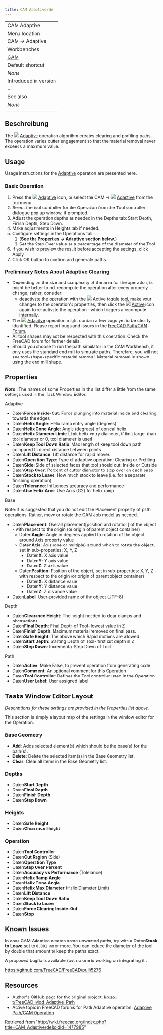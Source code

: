 ```yaml
---
title: CAM Adaptive/de
---
```

|  |
| --- |
| CAM Adaptive |
| Menu location |
| CAM → Adaptive |
| Workbenches |
| [CAM](/CAM_Workbench "CAM Workbench") |
| Default shortcut |
| *None* |
| Introduced in version |
| - |
| See also |
| *None* |
|  |

## Beschreibung

The ![](/images/CAM_Adaptive.svg) [Adaptive](/CAM_Adaptive "CAM Adaptive") operation algorithm creates clearing and profiling paths. The operation varies cutter engagement so that the material removal never exceeds a maximum value.

## Usage

Usage instructions for the [Adaptive](/CAM_Adaptive "CAM Adaptive") operation are presented here.

### Basic Operation

1. Press the ![](/images/CAM_Adaptive.svg) [Adaptive](/CAM_Adaptive "CAM Adaptive") icon, or select the CAM → ![](/images/CAM_Adaptive.svg) [Adaptive](/CAM_Adaptive "CAM Adaptive") from the top menu.
2. Select the tool controller for the Operation from the Tool controller dialogue pop up window, if prompted.
3. Adjust the operation depths as needed in the Depths tab: Start Depth, Finish Depth, Step Down.
4. Make adjustments in Heights tab if needed.
5. Configure settings in the Operations tab:
   1. (**See the [Properties](#Properties) → Adaptive section below.**)
   2. Set the Step Over value as a percentage of the diameter of the Tool.
6. If you wish to preview the result before accepting the settings, click Apply
7. Click OK button to confirm and generate paths.

### Preliminary Notes About Adaptive Clearing

* Depending on the size and complexity of the area for the operation, is might be better to not recompute the operation after every property change; rather, consider:
  + deactivate the operation with the ![](/images/CAM_OpActiveToggle.svg) [Active](/CAM_OpActiveToggle "CAM OpActiveToggle") toggle tool, make your changes to the operation's properties, then click the ![](/images/CAM_OpActiveToggle.svg) [Active](/CAM_OpActiveToggle "CAM OpActiveToggle") icon again to re-activate the operation - which triggers a recompute internally.
* The ![](/images/CAM_Adaptive.svg) [Adaptive](/CAM_Adaptive "CAM Adaptive") operation might contain a few bugs yet to be clearly identified. Please report bugs and issues in the [FreeCAD Path/CAM Forum](https://forum.freecadweb.org/viewforum.php?f=15).
* All tool shapes may not be respected with this operation. Check the FreeCAD forum for further details.
* Should you choose to run the path simulator in the CAM Workbench, it only uses the standard end mill to simulate paths. Therefore, you will not see tool-shape-specific material removal. Material removal is shown using the end mill shape.

## Properties

***Note*** : The names of some Properties in this list differ a little from the same settings used in the Task Window Editor.

Adaptive

* Daten**Force Inside-Out**: Force plunging into material inside and clearing towards the edges
* Daten**Helix Angle**: Helix ramp entry angle (degrees)
* Daten**Helix Cone Angle**: Angle (degrees) of conical helix
* Daten**Helix Diameter Limit**: Limit helix entry diameter, if limit larger than tool diameter or 0, tool diameter is used
* Daten**Keep Tool Down Ratio**: Max length of keep tool down path compared to direct distance between points
* Daten**Lift Distance**: Lift distance for rapid moves
* Daten**Operation Type**: Type of adaptive operation: Clearing or Profiling
* Daten**Side**: Side of selected faces that tool should cut: Inside or Outside
* Daten**Step Over**: Percent of cutter diameter to step over on each pass
* Daten**Stock to Leave**: How much stock to leave (i.e. for a separate finishing operation)
* Daten**Tolerance**: Influences accuracy and performance
* Daten**Use Helix Arcs**: Use Arcs (G2) for helix ramp

Base

Note: It is suggested that you do not edit the Placement property of path operations. Rather, move or rotate the CAM Job model as needed.

* Daten**Placement**: Overall placement[position and rotation] of the object - with respect to the origin (or origin of parent object container)
  + Daten**Angle**: Angle in degrees applied to rotation of the object around Axis property value
  + Daten**Axis**: Axis (one or multiple) around which to rotate the object, set in sub-properties: X, Y, Z
    - Daten**X**: X axis value
    - Daten**Y**: Y axis value
    - Daten**Z**: Z axis value
  + Daten**Position**: Position of the object, set in sub-properties: X, Y, Z - with respect to the origin (or origin of parent object container)
    - Daten**X**: X distance value
    - Daten**Y**: Y distance value
    - Daten**Z**: Z distance value
* Daten**Label**: User-provided name of the object (UTF-8)

Depth

* Daten**Clearance Height**: The height needed to clear clamps and obstructions
* Daten**Final Depth**: Final Depth of Tool- lowest value in Z
* Daten**Finish Depth**: Maximum material removed on final pass.
* Daten**Safe Height**: The above which Rapid motions are allowed.
* Daten**Start Depth**: Starting Depth of Tool- first cut depth in Z
* Daten**Step Down**: Incremental Step Down of Tool

Path

* Daten**Active**: Make False, to prevent operation from generating code
* Daten**Comment**: An optional comment for this Operation
* Daten**Tool Controller**: Defines the Tool controller used in the Operation
* Daten**User Label**: User assigned label

## Tasks Window Editor Layout

*Descriptions for these settings are provided in the Properties list above.*

This section is simply a layout map of the settings in the window editor for the Operation.

### Base Geometry

* **Add**: Adds selected element(s) which should be the base(s) for the path(s).
* **Delete**: Delete the selected item(s) in the Base Geometry list.
* **Clear**: Clear all items in the Base Geometry list.

### Depths

* Daten**Start Depth**
* Daten**Final Depth**
* Daten**Finish Depth**
* Daten**Step Down**

### Heights

* Daten**Safe Height**
* Daten**Clearance Height**

### Operation

* Daten**Tool Controller**
* Daten**Cut Region** (Side)
* Daten**Operation Type**
* Daten**Step Over Percent**
* Daten**Accuracy vs Performance** (Tolerance)
* Daten**Helix Ramp Angle**
* Daten**Helix Cone Angle**
* Daten**Helix Max Diameter** (Helix Diameter Limit)
* Daten**Lift Distance**
* Daten**Keep Tool Down Ratio**
* Daten**Stock to Leave**
* Daten**Force Clearing Inside-Out**
* Daten**Stop**

## Known Issues

In case CAM Adaptive creates some unwanted paths, try with a Daten**Stock to Leave** set to `0.001 mm` or more. You can reduce the diameter of the tool by double that amount to keep the paths exact.

A proposed bugfix is available (but no one is working on integrating it):

<https://github.com/FreeCAD/FreeCAD/pull/5276>

## Resources

* Author's GitHub page for the original project: [kreso-t/FreeCAD\_Mod\_Adaptive\_Path](https://github.com/kreso-t/FreeCAD_Mod_Adaptive_Path)
* Active topic in FreeCAD forums for Path Adaptive operation: [Adaptive Path/CAM Operation](https://forum.freecadweb.org/viewtopic.php?f=15&t=30127)

Retrieved from "<http://wiki.freecad.org/index.php?title=CAM_Adaptive/de&oldid=1477985>"